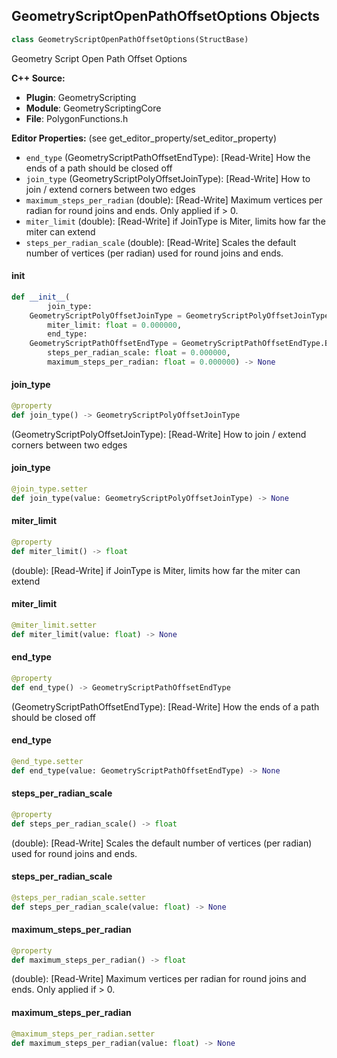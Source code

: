## GeometryScriptOpenPathOffsetOptions Objects

```python
class GeometryScriptOpenPathOffsetOptions(StructBase)
```

Geometry Script Open Path Offset Options

**C++ Source:**

- **Plugin**: GeometryScripting
- **Module**: GeometryScriptingCore
- **File**: PolygonFunctions.h

**Editor Properties:** (see get_editor_property/set_editor_property)

- ``end_type`` (GeometryScriptPathOffsetEndType):  [Read-Write] How the ends of a path should be closed off
- ``join_type`` (GeometryScriptPolyOffsetJoinType):  [Read-Write] How to join / extend corners between two edges
- ``maximum_steps_per_radian`` (double):  [Read-Write] Maximum vertices per radian for round joins and ends. Only applied if > 0.
- ``miter_limit`` (double):  [Read-Write] if JoinType is Miter, limits how far the miter can extend
- ``steps_per_radian_scale`` (double):  [Read-Write] Scales the default number of vertices (per radian) used for round joins and ends.

<a id="unreal.GeometryScriptOpenPathOffsetOptions.__init__"></a>

#### __init__

```python
def __init__(
        join_type:
    GeometryScriptPolyOffsetJoinType = GeometryScriptPolyOffsetJoinType.SQUARE,
        miter_limit: float = 0.000000,
        end_type:
    GeometryScriptPathOffsetEndType = GeometryScriptPathOffsetEndType.BUTT,
        steps_per_radian_scale: float = 0.000000,
        maximum_steps_per_radian: float = 0.000000) -> None
```

<a id="unreal.GeometryScriptOpenPathOffsetOptions.join_type"></a>

#### join_type

```python
@property
def join_type() -> GeometryScriptPolyOffsetJoinType
```

(GeometryScriptPolyOffsetJoinType):  [Read-Write] How to join / extend corners between two edges

<a id="unreal.GeometryScriptOpenPathOffsetOptions.join_type"></a>

#### join_type

```python
@join_type.setter
def join_type(value: GeometryScriptPolyOffsetJoinType) -> None
```

<a id="unreal.GeometryScriptOpenPathOffsetOptions.miter_limit"></a>

#### miter_limit

```python
@property
def miter_limit() -> float
```

(double):  [Read-Write] if JoinType is Miter, limits how far the miter can extend

<a id="unreal.GeometryScriptOpenPathOffsetOptions.miter_limit"></a>

#### miter_limit

```python
@miter_limit.setter
def miter_limit(value: float) -> None
```

<a id="unreal.GeometryScriptOpenPathOffsetOptions.end_type"></a>

#### end_type

```python
@property
def end_type() -> GeometryScriptPathOffsetEndType
```

(GeometryScriptPathOffsetEndType):  [Read-Write] How the ends of a path should be closed off

<a id="unreal.GeometryScriptOpenPathOffsetOptions.end_type"></a>

#### end_type

```python
@end_type.setter
def end_type(value: GeometryScriptPathOffsetEndType) -> None
```

<a id="unreal.GeometryScriptOpenPathOffsetOptions.steps_per_radian_scale"></a>

#### steps_per_radian_scale

```python
@property
def steps_per_radian_scale() -> float
```

(double):  [Read-Write] Scales the default number of vertices (per radian) used for round joins and ends.

<a id="unreal.GeometryScriptOpenPathOffsetOptions.steps_per_radian_scale"></a>

#### steps_per_radian_scale

```python
@steps_per_radian_scale.setter
def steps_per_radian_scale(value: float) -> None
```

<a id="unreal.GeometryScriptOpenPathOffsetOptions.maximum_steps_per_radian"></a>

#### maximum_steps_per_radian

```python
@property
def maximum_steps_per_radian() -> float
```

(double):  [Read-Write] Maximum vertices per radian for round joins and ends. Only applied if > 0.

<a id="unreal.GeometryScriptOpenPathOffsetOptions.maximum_steps_per_radian"></a>

#### maximum_steps_per_radian

```python
@maximum_steps_per_radian.setter
def maximum_steps_per_radian(value: float) -> None
```

<a id="unreal.GeometryScriptSplineSamplingOptions"></a>